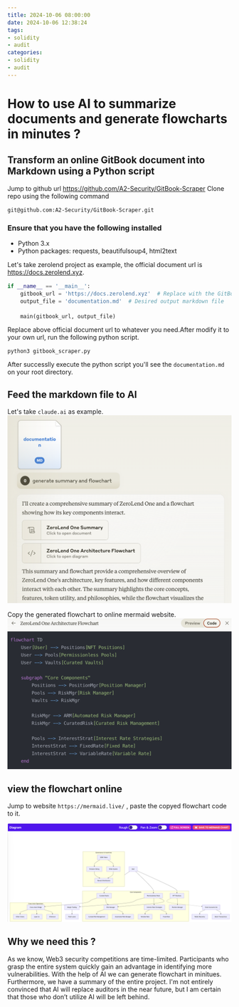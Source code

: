 ```yaml
---
title: 2024-10-06 08:00:00
date: 2024-10-06 12:38:24
tags:
- solidity
- audit
categories:
- solidity
- audit
---
```


# How to use AI to summarize documents and generate flowcharts in minutes ?

## Transform an online GitBook document into Markdown using a Python script

Jump to github url <https://github.com/A2-Security/GitBook-Scraper>
Clone repo using the following command
```shell
git@github.com:A2-Security/GitBook-Scraper.git
```

### Ensure that you have the following installed
- Python 3.x
- Python packages: requests, beautifulsoup4, html2text

Let's take zerolend project as example, the official document url is <https://docs.zerolend.xyz>. 

```python
if __name__ == '__main__':
    gitbook_url = 'https://docs.zerolend.xyz'  # Replace with the GitBook URL
    output_file = 'documentation.md'  # Desired output markdown file

    main(gitbook_url, output_file)
```

Replace above official document url to whatever you need.After modify it to your own url, run the following python script.

```shell
python3 gitbook_scraper.py
```

After successlly execute the python script you'll see the `documentation.md` on your root directory.

## Feed the markdown file to AI
Let's take `claude.ai`  as example.
![claude.ai](https://raw.githubusercontent.com/coffiasd/images/main/202410061312301.png)

Copy the generated flowchart to online mermaid website.
![](https://raw.githubusercontent.com/coffiasd/images/main/202410061311746.png)

## view the flowchart online
Jump to website `https://mermaid.live/` , paste the copyed flowchart code to it.

![](https://raw.githubusercontent.com/coffiasd/images/main/202410061313342.png)

## Why we need this ?
As we know, Web3 security competitions are time-limited. Participants who grasp the entire system quickly gain an advantage in identifying more vulnerabilities. With the help of AI we can generate flowchart in minitues. Furthermore, we have a summary of the entire project. I'm not entirely convinced that AI will replace auditors in the near future, but I am certain that those who don’t utilize AI will be left behind.